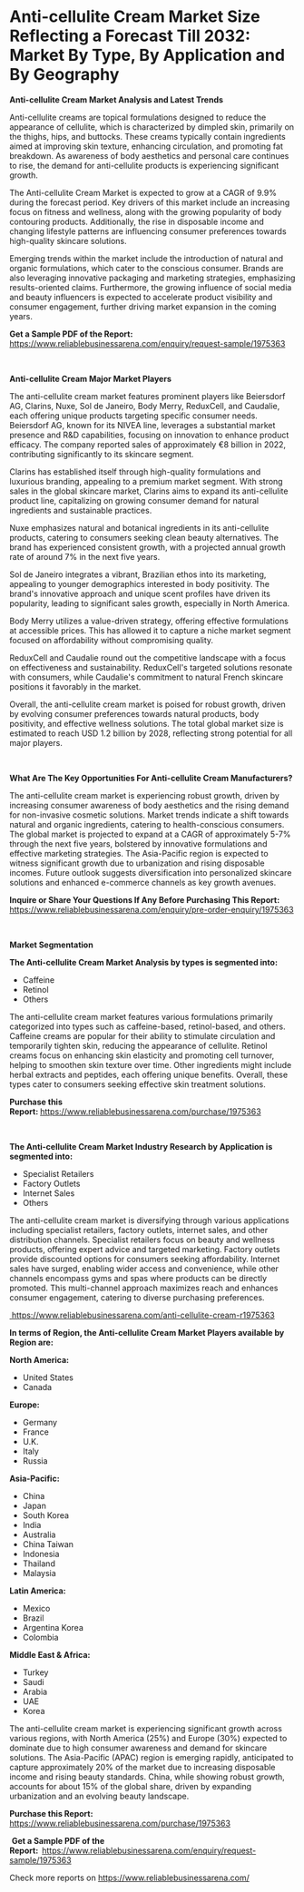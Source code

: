 <p><h1>Anti-cellulite Cream Market Size Reflecting a Forecast Till 2032: Market By Type, By Application and By Geography</h1></p><p><strong>Anti-cellulite Cream Market Analysis and Latest Trends</strong></p>
<p><p>Anti-cellulite creams are topical formulations designed to reduce the appearance of cellulite, which is characterized by dimpled skin, primarily on the thighs, hips, and buttocks. These creams typically contain ingredients aimed at improving skin texture, enhancing circulation, and promoting fat breakdown. As awareness of body aesthetics and personal care continues to rise, the demand for anti-cellulite products is experiencing significant growth.</p><p>The Anti-cellulite Cream Market is expected to grow at a CAGR of 9.9% during the forecast period. Key drivers of this market include an increasing focus on fitness and wellness, along with the growing popularity of body contouring products. Additionally, the rise in disposable income and changing lifestyle patterns are influencing consumer preferences towards high-quality skincare solutions. </p><p>Emerging trends within the market include the introduction of natural and organic formulations, which cater to the conscious consumer. Brands are also leveraging innovative packaging and marketing strategies, emphasizing results-oriented claims. Furthermore, the growing influence of social media and beauty influencers is expected to accelerate product visibility and consumer engagement, further driving market expansion in the coming years.</p></p>
<p><strong>Get a Sample PDF of the Report:&nbsp;</strong> <a href="https://www.reliablebusinessarena.com/enquiry/request-sample/1975363?utm_campaign=2031&utm_medium=2&utm_source=Github&utm_content=ia&utm_term=10022025&utm_id=anti-cellulite-cream">https://www.reliablebusinessarena.com/enquiry/request-sample/1975363</a></p>
<p>&nbsp;</p>
<p><strong>Anti-cellulite Cream Major Market Players</strong></p>
<p><p>The anti-cellulite cream market features prominent players like Beiersdorf AG, Clarins, Nuxe, Sol de Janeiro, Body Merry, ReduxCell, and Caudalie, each offering unique products targeting specific consumer needs. Beiersdorf AG, known for its NIVEA line, leverages a substantial market presence and R&D capabilities, focusing on innovation to enhance product efficacy. The company reported sales of approximately €8 billion in 2022, contributing significantly to its skincare segment.</p><p>Clarins has established itself through high-quality formulations and luxurious branding, appealing to a premium market segment. With strong sales in the global skincare market, Clarins aims to expand its anti-cellulite product line, capitalizing on growing consumer demand for natural ingredients and sustainable practices.</p><p>Nuxe emphasizes natural and botanical ingredients in its anti-cellulite products, catering to consumers seeking clean beauty alternatives. The brand has experienced consistent growth, with a projected annual growth rate of around 7% in the next five years.</p><p>Sol de Janeiro integrates a vibrant, Brazilian ethos into its marketing, appealing to younger demographics interested in body positivity. The brand's innovative approach and unique scent profiles have driven its popularity, leading to significant sales growth, especially in North America.</p><p>Body Merry utilizes a value-driven strategy, offering effective formulations at accessible prices. This has allowed it to capture a niche market segment focused on affordability without compromising quality.</p><p>ReduxCell and Caudalie round out the competitive landscape with a focus on effectiveness and sustainability. ReduxCell's targeted solutions resonate with consumers, while Caudalie's commitment to natural French skincare positions it favorably in the market.</p><p>Overall, the anti-cellulite cream market is poised for robust growth, driven by evolving consumer preferences towards natural products, body positivity, and effective wellness solutions. The total global market size is estimated to reach USD 1.2 billion by 2028, reflecting strong potential for all major players.</p></p>
<p>&nbsp;</p>
<p><strong>What Are The Key Opportunities For Anti-cellulite Cream Manufacturers?</strong></p>
<p><p>The anti-cellulite cream market is experiencing robust growth, driven by increasing consumer awareness of body aesthetics and the rising demand for non-invasive cosmetic solutions. Market trends indicate a shift towards natural and organic ingredients, catering to health-conscious consumers. The global market is projected to expand at a CAGR of approximately 5-7% through the next five years, bolstered by innovative formulations and effective marketing strategies. The Asia-Pacific region is expected to witness significant growth due to urbanization and rising disposable incomes. Future outlook suggests diversification into personalized skincare solutions and enhanced e-commerce channels as key growth avenues.</p></p>
<p><strong>Inquire or Share Your Questions If Any Before Purchasing This Report:</strong> <a href="https://www.reliablebusinessarena.com/enquiry/pre-order-enquiry/1975363?utm_campaign=2031&utm_medium=2&utm_source=Github&utm_content=ia&utm_term=10022025&utm_id=anti-cellulite-cream">https://www.reliablebusinessarena.com/enquiry/pre-order-enquiry/1975363</a></p>
<p>&nbsp;</p>
<p><strong>Market Segmentation</strong></p>
<p><strong>The Anti-cellulite Cream Market Analysis by types is segmented into:</strong></p>
<p><ul><li>Caffeine</li><li>Retinol</li><li>Others</li></ul></p>
<p><p>The anti-cellulite cream market features various formulations primarily categorized into types such as caffeine-based, retinol-based, and others. Caffeine creams are popular for their ability to stimulate circulation and temporarily tighten skin, reducing the appearance of cellulite. Retinol creams focus on enhancing skin elasticity and promoting cell turnover, helping to smoothen skin texture over time. Other ingredients might include herbal extracts and peptides, each offering unique benefits. Overall, these types cater to consumers seeking effective skin treatment solutions.</p></p>
<p><strong>Purchase this Report:&nbsp;</strong><a href="https://www.reliablebusinessarena.com/purchase/1975363?utm_campaign=2031&utm_medium=2&utm_source=Github&utm_content=ia&utm_term=10022025&utm_id=anti-cellulite-cream">https://www.reliablebusinessarena.com/purchase/1975363</a></p>
<p>&nbsp;</p>
<p><strong>The Anti-cellulite Cream Market Industry Research by Application is segmented into:</strong></p>
<p><ul><li>Specialist Retailers</li><li>Factory Outlets</li><li>Internet Sales</li><li>Others</li></ul></p>
<p><p>The anti-cellulite cream market is diversifying through various applications including specialist retailers, factory outlets, internet sales, and other distribution channels. Specialist retailers focus on beauty and wellness products, offering expert advice and targeted marketing. Factory outlets provide discounted options for consumers seeking affordability. Internet sales have surged, enabling wider access and convenience, while other channels encompass gyms and spas where products can be directly promoted. This multi-channel approach maximizes reach and enhances consumer engagement, catering to diverse purchasing preferences.</p></p>
<p><a href="https://www.reliablebusinessarena.com/anti-cellulite-cream-r1975363?utm_campaign=2031&utm_medium=2&utm_source=Github&utm_content=ia&utm_term=10022025&utm_id=anti-cellulite-cream">&nbsp;https://www.reliablebusinessarena.com/anti-cellulite-cream-r1975363</a></p>
<p><strong>In terms of Region, the Anti-cellulite Cream Market Players available by Region are:</strong></p>
<p>
    <p> <strong> North America: </strong>
        <ul>
            <li>United States</li>
            <li>Canada</li>
        </ul>
        </p> 
    <p> <strong> Europe: </strong>
        <ul>
            <li>Germany</li>
            <li>France</li>
            <li>U.K.</li>
            <li>Italy</li>
            <li>Russia</li>
        </ul>
        </p> 
    <p> <strong> Asia-Pacific: </strong>
        <ul>
            <li>China</li>
            <li>Japan</li>
            <li>South Korea</li>
            <li>India</li>
            <li>Australia</li>
            <li>China Taiwan</li>
            <li>Indonesia</li>
            <li>Thailand</li>
            <li>Malaysia</li>
        </ul>
        </p> 
    <p> <strong> Latin America: </strong>
        <ul>
            <li>Mexico</li>
            <li>Brazil</li>
            <li>Argentina Korea</li>
            <li>Colombia</li>
        </ul>
        </p> 
    <p> <strong> Middle East & Africa: </strong>
        <ul>
            <li>Turkey</li>
            <li>Saudi</li>
            <li>Arabia</li>
            <li>UAE</li>
            <li>Korea</li>
        </ul>
    </p>
    </p>
<p><p>The anti-cellulite cream market is experiencing significant growth across various regions, with North America (25%) and Europe (30%) expected to dominate due to high consumer awareness and demand for skincare solutions. The Asia-Pacific (APAC) region is emerging rapidly, anticipated to capture approximately 20% of the market due to increasing disposable income and rising beauty standards. China, while showing robust growth, accounts for about 15% of the global share, driven by expanding urbanization and an evolving beauty landscape.</p></p>
<p><strong>Purchase this Report: </strong><a href="https://www.reliablebusinessarena.com/purchase/1975363?utm_campaign=2031&utm_medium=2&utm_source=Github&utm_content=ia&utm_term=10022025&utm_id=anti-cellulite-cream">https://www.reliablebusinessarena.com/purchase/1975363</a></p>
<p>&nbsp;<strong>Get a Sample PDF of the Report:&nbsp;&nbsp;</strong><a href="https://www.reliablebusinessarena.com/enquiry/request-sample/1975363?utm_campaign=2031&utm_medium=2&utm_source=Github&utm_content=ia&utm_term=10022025&utm_id=anti-cellulite-cream">https://www.reliablebusinessarena.com/enquiry/request-sample/1975363</a></p>
<p><strong></strong></p>
<p>Check more reports on <a href="https://www.reliablebusinessarena.com/?utm_campaign=2031&utm_medium=2&utm_source=Github&utm_content=ia&utm_term=10022025&utm_id=anti-cellulite-cream">https://www.reliablebusinessarena.com/</a></p>